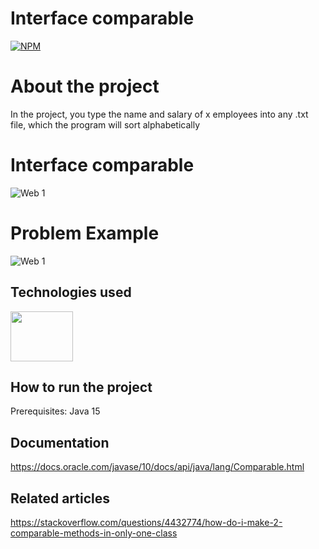 # Interface comparable

[![NPM](https://img.shields.io/npm/l/react)](https://github.com/phmeyreles/Interface-Comparable/blob/master/LICENSE) 

# About the project
In the project, you type the name and salary of x employees into any .txt file, which the program will sort alphabetically

# Interface comparable

![Web 1](https://github.com/phmeyreles/Interface-Comparable/blob/master/images/InterfaceComparable.PNG)

# Problem Example

![Web 1](https://github.com/phmeyreles/Interface-Comparable/blob/master/images/ProblemExample.PNG)

## Technologies used

<a href="https://github.com/phmeyreles" target="_blank">
<img align="center" height="80" width="100" src='https://cdn.jsdelivr.net/gh/devicons/devicon/icons/java/java-original-wordmark.svg'>
</a> 
 
## How to run the project

Prerequisites: Java 15

## Documentation
<a href="https://docs.oracle.com/javase/10/docs/api/java/lang/Comparable.html">
https://docs.oracle.com/javase/10/docs/api/java/lang/Comparable.html
</a>


## Related articles 
<a href="https://stackoverflow.com/questions/4432774/how-do-i-make-2-comparable-methods-in-only-one-class">
https://stackoverflow.com/questions/4432774/how-do-i-make-2-comparable-methods-in-only-one-class
</a>
